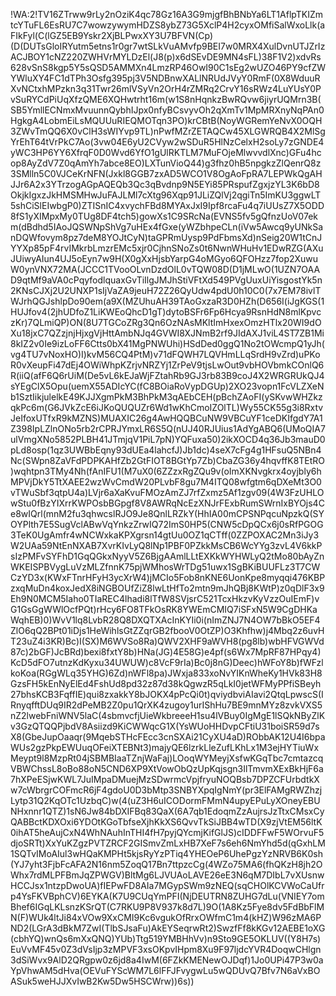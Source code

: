 !WA:2!TV16ZTrww9rLy2nOziK4qc78Gz16A3G9mjgfBhBNbYa6LT1AflpTKIZmtcYTuFL6EsRU7C7wowzywymHDZS8ybZ73G5XclP4H2cyxOMfiSalWxoLlk(aFIkFyl(C(lGZ5EB9Yskr2XjBLPwxXY3U7BFVN(Cp)(D(DUTsGloIRYutm5etns1r0gr7wtSLkVuAMvfp9BEI7w0MRX4XulDvnUTJZrIzACJBOY1cNZ220ZWHVrMYLDzEl(J8(p)x6dSEvDE9MN4sFL)38F1V2)xdvRs628vSnS8kgp5Y5sQSD5AMMXn4LmzRP46OwI90C1sEg2wUZO46PY9cfZWYWluXY4FC1dTPh3Osfg395pj3V5NDBnwXALlNRUdJVyY0RmF(0X8WduuRXvNCtxhMPzkn3q31Twr26mlVSyVn2OrH4rZMRq2CrvY16sRWz4LuYUsY0PvSuRYCdPiUqXfzQME6XQHwtrht16m(w1S8nHqnkzBwRQvw6jiyrUQMrn3B(SB5YmllECNmxMvuunnQybhIJpx0nfyBCsvyvOh2qXmTv1MpMRXnyNqPAn0HgkgA4LobmEiLsMQUUuRIEQMOTqn3PO)krCBtB(NoyWGRemYeNvX0OQH3ZWvTmQQ6X0vClH3sWIYvp9TL)nPwfMZrZETAQCw45XLGWRQB4X2MlSgYrEhT64tVrPkC7Ao(3vw04E6yU2CVyw2wSDuR5HlNzCelxH2soLy7zGNDE4yWC3HP6YY6XfrqF0D0Wvd6YfO1gUlRKTLM7MuFOjeMlwvvdlXnc)GFu4hcop8AyZdV7Z0qAmYh7abce8EO)LXTunVioQ44)g3fhz0hB5npgkzZlQenrQ8z3SMlln5C0VJCeKrNFN(Jxkl8GGB7zxAD5WCO1V8OgAoFpRA7LEPWkQgAHJJr6A2x3YTrzogAGpAQEQb3Qc3qBvdnp9N5EYi85PRspufZgxjzYL3K6bD8OkjkIgxzJkHMSMHwJuFAJLMl7cXtg96Xqp91JLiZQlVj2qgiTn5ImKU3ggwLT5shCiSlEIwbgP0)ZTISnIC4xvychFBd8MYAxJxI9Ipf8rcaFu4q7iUUsZ7X5ODD8fS1yXIMpxMy0TUg8DF4tch5)gowXs1C9SRcNa(EVNS5fv5gQfnzUoV07ekm(dBdhd5IAoJQSWNpShVg7uHEx4fGxe(yWZbhpeCLn(iVw5Awcq9yUNkSanDQWfovym8pz7deM8YOJtCyN)taGPRmUysp9PdFbmsXd)nSeig20W1tCnJYYXp85pF4rvIMkrbLmzrEMc5xjr0CjhnSNoZs0t6NwnWHuHv1EDwRZG(AXuJUiwyAIun4UJ5oEyn7w9H(X0gXxHjsbYarpG4oMGyo6QFOHzz7fop2XuwuW0ynVNX72MA(JCCC1TVooOLvnDzdOlL0vTQW08D(D1jMLwO(1UZN7OAAD9qtMf9aVA0cPqyfodlquaxGvTiIlgJMJhStiVFtXd549PVgUuxUiYisgostYk5n2KNsCJXj2U2UNXP1sIjVaZA9jeuH72Z26QyUdw4pdU0h10C0(7x7EM78ivlTWJrhQGJshlpDo90em(a9X(MZUhuAH39TAoGxzaR3D0HZh(D656I(iJgKGS(1HUJfov4(2jhUDfoZ1LiKWEoQhcD1gT)dytoBSFr6Fp6Hcya9RsnHdN8mlKpvczKr)7QLmiQP)ON(8U7TGCoZRg3Qn6OzNAsMKltImHxexOmzHTlx20WI9dOXu18jxC7QZzjnjHjxgVjHttAmbNJq4GVWI8XJNmB2rf9JIdAXJ1viL4ST7ZB1Mi8kIZ2v0Ie9izLoFF6Ctts0bX41MgPNWUhi)HSdDed0ggQ1No2tOWcmpQ1yJh(vg4TU7vNoxHO)I)kvM56CQ4PtM)v71dFQWH7LQVHmLLqSrdH9vZrd)uPKoR0vXeupFi47dEj4OWiWhpKZrjvNRZYj1ZrPeV9tjsLwOut9vbHOVbmkCOnlQ6R(iiQ(afF6Q6rUiM(De5vL6kEJaWjFZtahRb9GJ3rb83B9coJ4X2WRGRUkQJ4sYEgClX5Opu(uemX55ADIcYC(fC8BOiaRoVypDGUp)2XO23vopn1FcVLZXeNb1SztIikjulelkE49KJJXgmPkM3BhPkM3qAEbCEH(pBchZAoFI(ySKvwWHZkzqkPc6m(G6JVkZcE6iJKoQUQUZr6Wd1wKhCmoIZOlTL)Wy55CK55g3i8RxtvJeIfoxUTfxR9kMZNS)MUAXIC26g4AwHQQBCuNW9VBCuYF1ceDKIfgdY7A1Z398IpLZlnONo5rb2rCPRJYmxLR6S5Q(nUJ40RJUius1AdYgABQ6(UMoQIA7ulVmgXNo5852PLBH41JTmjqV1PiL7pN)YQFuxa50)2ikXOCD4q36Jb3mauD0pLd8osp(1qz3UWBbEqny93dUEa4lahcfJ)Jb1dc)4seX7cFg4g1HFsuQ5NBn4Nc(SWpn8ZaVFdPDPKAHfZb2GtFIOT8BGtYp7Zb)CbaZG36y4hqvffK8TEtRO)wqhtpn3TMy4Nh(fAnIFU1(M7uX0(6ZZzxRgZQu9v(oImXKNvgkrx4oyjbly6hMPVjDkY5TtXAEE2wzWvCmdW20PLvbF8gu7M4ITQ08wfgtm6qDXeMt3O0vTWuSbf3qtpU4a)LVjr6aXaKvuFMOzAmZJ7rfZxmz5Af1zgv09(4W3FzUHLOwStu0fBzYIXrrKWPOsbBGpgf8V8AWRqNcEzXNJrFExbRumSWrnIxBYOjs4Ce8wIQrl(mnM2fu3qhwcslRJO9Je8QnlLRZkY(HhIA00mCPSNPqcuNpzkQ(SYOYPlth7E5SugVclABwVqYnkzZrwIQ72ImS0HP5(CNW5cDpQCx6j0sRfPGOG3TeK0UgAmfr4wNCWxkaKPXgrsn14gtUu0OZ1qCTff(0ZZPOXAC2Mn3iJy3W2UAa59NtEnNXAB7XvrKIvLyQ8lNp1PBF0PZkkMsCB6WcYYg3zvL4V6kkPsIzPMFvSYFhD1GqQGkxNyyV5Z6BjgAAmlLLtEXKkWYHWLyQ2tMo80bAyZnWKEISPBVygLuVzMLZfnnK75pjWMhosWrTDg51uwx1SgBKiBUUFLz3T7CWCzYD3x(KWxFTnrHFyH3ycXrW4)jMCIo5Fob8nKNE6UonKpe8myqqi476KBPzxqMuDn4koxJedX8iNGBOUfZiZ8lwLtHfTo2mtn9mJhQBj8KWtP)z0qDlF3x9Eh9N0MCM5Iaho0TIaREC4lhadi8lTfW8SVjsrC521TcxHkzvKyVzzOuIEmF)vG1GsGgWWlOcfPQt)rHcy6FO8TFkOsRK8YWEmCMIQ7iSFxN5W9CgDHKaWqhEB)0)WvV1lq8LvbR28Q8DXQTXAcInKYIi0i(nImZNJ7N4OW7bBkO5EF4ZlO6qQ2BPt01iDjs1HeWihlsGtZZqrGB2fbooV0OtZP)O3Khfhw)j4Mbq2z6uvHT23uZ4i3KR)Bc)I(SX)M6WVSo8Ra)QWV2XHF9aWVH8(pg8lb)wbHFVGWVd87c)2bGF)JcBRd)bexi8fxtY8b)HNa(JG)4E58G)e4pf(s6Wx7MpRF87HPqy4)KcD5dFO7utnzKdKyxu34UWUW)c8VcF9rIa)Bc0j8nG)Deec)hWFoY8b)fWFzlkoKoa(RGgWLq35YHG)6Zd)nWFl8pa)JWxja833xoNvYIKnWheKy1HVk83H8GzsFH5kEnNyElEd4FshUd8pd32z87d38kQgwzR5qLkI0jetWFMyPPfiSBeyh27bhsKCB3FqffIE)qui8zxakkY8bJOKX4pPcQi0t)qviydbviAIavi2QtqLpwscS(IRnyqfftDUq9IR2dPeMB2Z0pu1QrXK4zugoy1urIShHu7BE9mnMYz8zvkVXS5nZ2lwebFniWNV5laC(4sbmvcfjUieWkbreeeH1su4lVBuy0IgMgE1lSQkNByZlKv3GzQTQQPjbdV8Asiizd9KiCWWqcG1X(YsWUoHHDvpCFtiU31boiSR59d7sX8(GbeJupOaaqr(9MqebSTHcFEcc3cnSXAi21CyXU4aD)RObbAK12U4I6bpaWUs2gzPkpEWUuqOFeiXTEBNt3)majyQE6lzrkLleZufLKhLx1M3ejHYTiuWxMeypt9l8MzpRt04jSBMBIaaTZnjWaFaj)LOoqWYMeyjXsfwKGqTbc7cmtazcqVBWChssL8oBo88oN5CND6XP9XtVowObQzUpKqjsgn3IlTmvmXExBkHjF6a7hXPeESjwKWL7JuIMpaDMuejMzSDwrmcVpjfryuNOQBsb7DPZCFUrbdtkXw7cWbrgrCOFmcR6jF4gdoU0D3bMtp3SNBYXpqIgNmY(pr3ElFAMgRWZhzjLytp31Q2KqOTc1UzbqC)w(4(uZ3H6uICODormFMmN4upyEPuLyXOneyEBUNHxnnr1QTZ)1sN6Jw84bDXIFBq83QaX(6A7qb1EdoqmZzAujrsJzTtxCMsxCyQABBctKDXOxi6YDOtKGoTbfseXjhKkXS6QvvTkSiJBB4wTD(X9zjVtEM56ltK0ihAT5heAujCxN4WhNAuhInTHI4fH7pyjQYcmjKifGlJS)cIDDFFwF5WOrvuF5djoSRTt)XxYuKZgzPVTZRCF2GISmvZmLxHB7XeF7s6eh6NmYhd5d(qGxhLM1SQTvIMoAIul3wHQaKMPHt5kjsRyYzPTiq4YHEOeP6UhePgzYzNRVB6K0sh(YJ7yht3FjbFcAFA2N16nm5ZoqQ17Bn7ttpzcCg(4WZo75MA6(fhQKzH8jh2OWhx7rdMLPFBmJqZPWGV)BltMg6LJVUAoLAVE26eE3N6qM7DIbL7vXUsnwHCCJsx1ntzpDwoUA)fIEPwFD8AIa7MGypSWm9zNEQ(sqCHOlKCVWoCaUfrp4YsFKVBphCV)6EYKA(K7U9CUqYmPFI(NjDEUTRN8ZUHG7dLu(VNIEY7omBhef6IGqLKLsnzKSrQT(C7RKU9P8V937k8d7L)9O(1A8Kz5Fye8dv5FdBbFlMN(F)WUk4ltJi84xVOw9XxCMI9Kc6vgukOfRrxOWfmC1m4(kHZ)W96zMA6PND2(LGrA3dBkM7ZwI(TlbSJsaFu)AkEYSeqrwRt2)SwzfFf8kKGv12AEBE1oXG(cbhYQ)wnQs6mXxQNQ)YUb)Ttg519YMBHhVv)n9Sto9GE5OKLUV((Y8H7s)EuVvMF45v0Z3dVsIjp3zMPVF3xsOKpvIHpm8Xu9F97ljdcYVR4DoqwCHlgn3dSiWvx9AlD2QRgpw0z6jd8a4IwM(6FZkKMENewOJDqf)1Jo0UPi47P3w0aYpVhwAM5dHva(OEVuFYScWM7L6lFFJFvygwLu5wQDUvQ7Bfv7N6aVxBOASuk5weHJJXvIwB2Kw5Dw5HSCWrw))6s))
